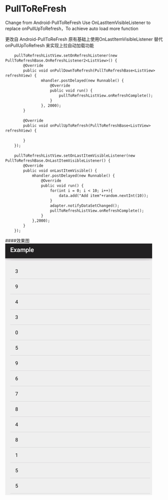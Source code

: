 # PullToReFresh
Change from Android-PullToReFresh 
Use OnLastItemVisibleListener to replace onPullUpToRefresh，To achieve auto load more function

更改自 Android-PullToReFresh 
原有基础上使用OnLastItemVisibleListener 替代 onPullUpToRefresh 来实现上拉自动加载功能


        pullToRefreshListView.setOnRefreshListener(new PullToRefreshBase.OnRefreshListener2<ListView>() {
            @Override
            public void onPullDownToRefresh(PullToRefreshBase<ListView> refreshView) {
                    mhandler.postDelayed(new Runnable() {
                        @Override
                        public void run() {
                            pullToRefreshListView.onRefreshComplete();
                        }
                    }, 2000);
            }

            @Override
            public void onPullUpToRefresh(PullToRefreshBase<ListView> refreshView) {

            }
        });

        pullToRefreshListView.setOnLastItemVisibleListener(new PullToRefreshBase.OnLastItemVisibleListener() {
            @Override
            public void onLastItemVisible() {
                mhandler.postDelayed(new Runnable() {
                    @Override
                    public void run() {
                        for(int i = 0; i < 10; i++){
                            data.add("Add item"+random.nextInt(10));
                        }
                        adapter.notifyDataSetChanged();
                        pullToRefreshListView.onRefreshComplete();
                    }
                },2000);
            }
        });

####效果图
![](https://github.com/haibuzou/PullToRefresh/raw/master/art/ScreenGif.gif)